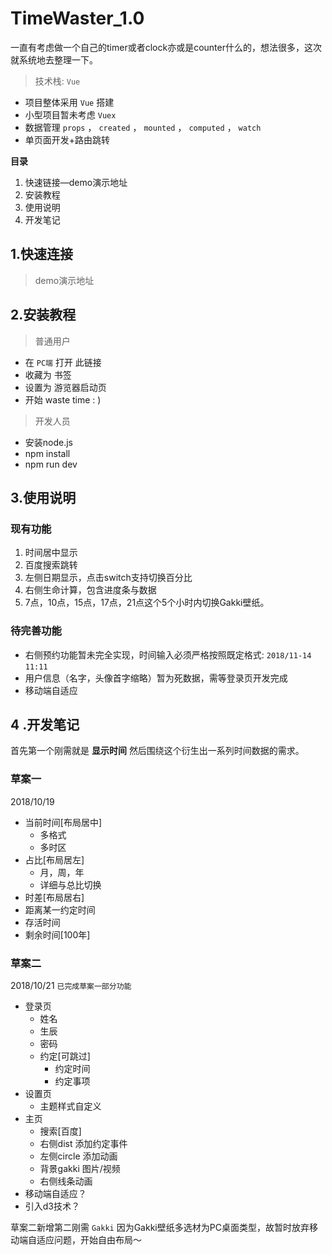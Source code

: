 # TimeWaster_1.0
一直有考虑做一个自己的timer或者clock亦或是counter什么的，想法很多，这次就系统地去整理一下。
>技术栈: `Vue`  
- 项目整体采用 ` Vue ` 搭建
- 小型项目暂未考虑 `Vuex ` 
- 数据管理 `props` ，  ` created ` ， ` mounted ` ， ` computed ` ， ` watch ` 
- 单页面开发+路由跳转


 **目录** 
1. 快速链接—demo演示地址
2. 安装教程
3. 使用说明
4. 开发笔记


## 1.快速连接
> demo演示地址

## 2.安装教程
>  普通用户

- 在   `PC端`   打开 此链接 
- 收藏为 书签
- 设置为 游览器启动页
- 开始 waste time : )

> 开发人员

- 安装node.js
- npm install
- npm run dev

## 3.使用说明
### 现有功能

1. 时间居中显示
2. 百度搜索跳转
3. 左侧日期显示，点击switch支持切换百分比
4. 右侧生命计算，包含进度条与数据
5. 7点，10点，15点，17点，21点这个5个小时内切换Gakki壁纸。
### 待完善功能
-  右侧预约功能暂未完全实现，时间输入必须严格按照既定格式: `2018/11-14`  `11:11` 
- 用户信息（名字，头像首字缩略）暂为死数据，需等登录页开发完成
- 移动端自适应

## 4 .开发笔记
首先第一个刚需就是 **显示时间** 
然后围绕这个衍生出一系列时间数据的需求。
### 草案一
2018/10/19
- 当前时间[布局居中]
  - 多格式
  - 多时区
- 占比[布局居左]
  - 月，周，年
  - 详细与总比切换
-  时差[布局居右]
  - 距离某一约定时间
- 存活时间
- 剩余时间[100年]

### 草案二
2018/10/21  ``已完成草案一部分功能  `` 
- 登录页
  -  姓名
  -  生辰
  - 密码
  - 约定[可跳过]
    - 约定时间
    - 约定事项
- 设置页
  - 主题样式自定义
- 主页
  - 搜索[百度]
  - 右侧dist 添加约定事件
  - 左侧circle 添加动画
  - 背景gakki 图片/视频
  - 右侧线条动画
- 移动端自适应？
- 引入d3技术？

草案二新增第二刚需   `Gakki` 
因为Gakki壁纸多选材为PC桌面类型，故暂时放弃移动端自适应问题，开始自由布局～
